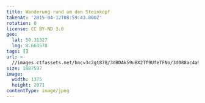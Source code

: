 ```yaml
---
title: Wanderung rund um den Steinkopf
takenAt: '2015-04-12T08:59:43.000Z'
rotation: 0
license: CC BY-ND 3.0
geo:
  lat: 50.31327
  lng: 8.663578
tags: []
url: >-
  //images.ctfassets.net/bncv3c2gt878/3dBDAk59uBX2Tf9UfeTFNo/3d088ac4a96e77ea647789dfa173ca9f/wanderung-rund-um-den-steinkopf_16923588047_o
size: 1887597
image:
  width: 1375
  height: 2071
contentType: image/jpeg
---
```


